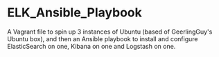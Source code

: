 # ELK_Ansible_Playbook
A Vagrant file to spin up 3 instances of Ubuntu (based of GeerlingGuy's Ubuntu box), and then an Ansible playbook to install and configure ElasticSearch on one, Kibana on one and Logstash on one.
